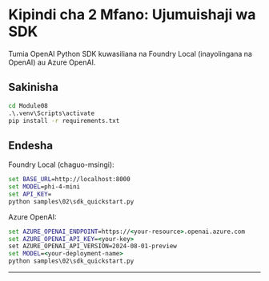 <!--
CO_OP_TRANSLATOR_METADATA:
{
  "original_hash": "bf711f77cca7c5500e22ff5c032016f1",
  "translation_date": "2025-09-23T01:21:17+00:00",
  "source_file": "Module08/samples/02/README.md",
  "language_code": "sw"
}
-->
# Kipindi cha 2 Mfano: Ujumuishaji wa SDK

Tumia OpenAI Python SDK kuwasiliana na Foundry Local (inayolingana na OpenAI) au Azure OpenAI.

## Sakinisha
```cmd
cd Module08
.\.venv\Scripts\activate
pip install -r requirements.txt
```

## Endesha
Foundry Local (chaguo-msingi):
```cmd
set BASE_URL=http://localhost:8000
set MODEL=phi-4-mini
set API_KEY=
python samples\02\sdk_quickstart.py
```

Azure OpenAI:
```cmd
set AZURE_OPENAI_ENDPOINT=https://<your-resource>.openai.azure.com
set AZURE_OPENAI_API_KEY=<your-key>
set AZURE_OPENAI_API_VERSION=2024-08-01-preview
set MODEL=<your-deployment-name>
python samples\02\sdk_quickstart.py
```

---

